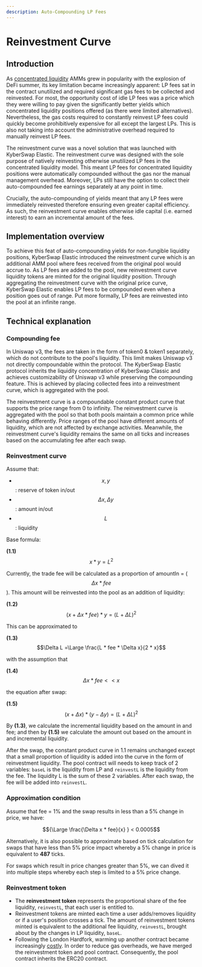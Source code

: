 ```yaml
---
description: Auto-Compounding LP Fees
---
```


# Reinvestment Curve

## Introduction

As [concentrated liquidity](concentrated-liquidity.md) AMMs grew in popularity with the explosion of DeFi summer, its key limitation became increasingly apparent: LP fees sat in the contract unutilized and required significant gas fees to be collected and reinvested. For most, the opportunity cost of idle LP fees was a price which they were willing to pay given the significantly better yields which concentrated liquidity positions offered (as there were limited alternatives). Nevertheless, the gas costs required to constantly reinvest LP fees could quickly become prohibitively expensive for all except the largest LPs. This is also not taking into account the administrative overhead required to manually reinvest LP fees.

The reinvestment curve was a novel solution that was launched with KyberSwap Elastic. The reinvestment curve was designed with the sole purpose of natively reinvesting otherwise unutilized LP fees in the concentrated liquidity model. This meant LP fees for concentrated liquidity positions were automatically compounded without the gas nor the manual management overhead. Moreover,  LPs still have the option to collect their auto-compounded fee earnings separately at any point in time.&#x20;

Crucially, the auto-compounding of yields meant that any LP fees were immediately reinvested therefore ensuring even greater capital efficiency. As such, the reinvestment curve enables otherwise idle capital (i.e. earned interest) to earn an incremental amount of the fees.

## Implementation overview

To achieve this feat of auto-compounding yields for non-fungible liquidity positions, KyberSwap Elastic introduced the reinvestment curve which is an additional AMM pool where fees received from the original pool would accrue to. As LP fees are added to the pool, new reinvestment curve liquidity tokens are minted for the original liquidity position. Through aggregating the reinvestment curve with the original price curve, KyberSwap Elastic enables LP fees to be compounded even when a position goes out of range. Put more formally, LP fees are reinvested into the pool at an infinite range.

## Technical explanation

### Compounding fee[​](https://docs.kyberswap.com/overview/elastic-walkthrough#compounding-fee) <a href="#compounding-fee" id="compounding-fee"></a>

In Uniswap v3, the fees are taken in the form of token0 & token1 separately, which do not contribute to the pool's liquidity. This limit makes Uniswap v3 not directly compoundable within the protocol. The KyberSwap Elastic protocol inherits the liquidity concentration of KyberSwap Classic and achieves customizability of Uniswap v3 while preserving the compounding feature. This is achieved by placing collected fees into a reinvestment curve, which is aggregated with the pool.

The reinvestment curve is a compoundable constant product curve that supports the price range from 0 to infinity. The reinvestment curve is aggregated with the pool so that both pools maintain a common price while behaving differently. Price ranges of the pool have different amounts of liquidity, which are not affected by exchange activities. Meanwhile, the reinvestment curve's liquidity remains the same on all ticks and increases based on the accumulating fee after each swap.

### Reinvestment curve[​](https://docs.kyberswap.com/overview/elastic-walkthrough#reinvestment-curve) <a href="#reinvestment-curve" id="reinvestment-curve"></a>

Assume that:

* $$x,y$$: reserve of token in/out
* $$Δx,Δy$$: amount in/out
* $$L$$: liquidity

Base formula:

**(1.1)** $$x*y=L^2$$

Currently, the trade fee will be calculated as a proportion of amountIn = ($$\Delta x * fee$$). This amount will be reinvested into the pool as an addition of liquidity:&#x20;

**(1.2)** $$(x + \Delta x * fee) * y = (L + \Delta L)^2$$

This can be approximated to&#x20;

**(1.3)** $$\Delta L =\Large \frac{L * fee * \Delta x}{2 * x}$$&#x20;

with the assumption that

**(1.4)** $$\Delta x * fee << x$$

the equation after swap:&#x20;

**(1.5)** $$(x + \Delta x) * (y - \Delta y) = (L + \Delta L)^2$$&#x20;

By **(1.3)**, we calculate the incremental liquidity based on the amount in and fee; and then by **(1.5)** we calculate the amount out based on the amount in and incremental liquidity.

After the swap, the constant product curve in 1.1 remains unchanged except that a small proportion of liquidity is added into the curve in the form of reinvestment liquidity. The pool contract will needs to keep track of 2 variables: `baseL` is the liquidity from LP and `reinvestL` is the liquidity from the fee. The liquidity L is the sum of these 2 variables. After each swap, the fee will be added into `reinvestL`.

### Approximation condition[​](https://docs.kyberswap.com/overview/elastic-walkthrough#approximation-condition) <a href="#approximation-condition" id="approximation-condition"></a>

Assume that fee = 1% and the swap results in less than a 5% change in price, we have:&#x20;

$${\Large \frac{\Delta x * fee}{x} } <  0.0005$$&#x20;

Alternatively, it is also possible to approximate based on tick calculation for swaps that have less than 5% price impact whereby a 5% change in price is equivalent to **487** ticks.

For swaps which result in price changes greater than 5%, we can dived it into multiple steps whereby each step is limited to a 5% price change.

### Reinvestment token[​](https://docs.kyberswap.com/overview/elastic-walkthrough#reinvestment-token) <a href="#reinvestment-token" id="reinvestment-token"></a>

* The **reinvestment token** represents the proportional share of the fee liquidity, `reinvestL`, that each user is entitled to.
* Reinvestment tokens are minted each time a user adds/removes liquidity or if a user's position crosses a tick. The amount of reinvestment tokens minted is equivalent to the additional fee liquidity, `reinvestL`, brought about by the changes in LP liquidity, `baseL`.
* Following the London Hardfork, warming up another contract became increasingly [costly](https://hackmd.io/@fvictorio/gas-costs-after-berlin). In order to reduce gas overheads, we have merged the reinvestment token and pool contract. Consequently, the pool contract inherits the ERC20 contract.
